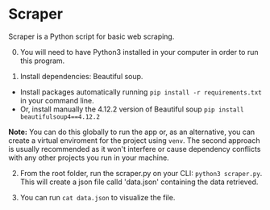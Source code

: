 # Scraper

Scraper is a Python script for basic web scraping.

0. You will need to have Python3 installed in your computer in order to run this program. 

1. Install dependencies: Beautiful soup.
- Install packages automatically running `pip install -r requirements.txt` in your command line.
- Or, install manually the 4.12.2 version of Beautiful soup `pip install beautifulsoup4==4.12.2`

**Note:** You can do this globally to run the app or, as an alternative, you can create a virtual enviroment for the project using `venv`. The second approach is usually recommended as it won't interfere or cause dependency conflicts with any other projects you run in your machine.

2. From the root folder, run the scraper.py on your CLI: `python3 scraper.py`. This will create a json file calld 'data.json' containing the data retrieved.

3. You can run `cat data.json` to visualize the file.